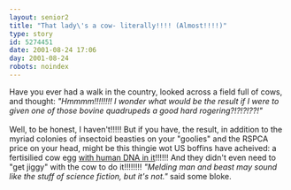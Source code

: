 ```yaml
---
layout: senior2
title: "That lady\'s a cow- literally!!!! (Almost!!!!)"
type: story
id: 5274451
date: 2001-08-24 17:06
day: 2001-08-24
robots: noindex
---
```

Have you ever had a walk in the country, looked across a field full of cows, and thought: <i>"Hmmmm!!!!!!!! I wonder what would be the result if I were to given one of those bovine quadrupeds a good hard rogering?!?!?!??!"</i> <br/> <br/>Well, to be honest, I haven't!!!!! But if you have, the result, in addition to the myriad colonies of insectoid beasties on your "goolies" and the RSPCA price on your head, might be this thingie wot US boffins have acheived: a fertisilied cow egg <a href="http://www.nationalpost.com/search/story.html?f=/stories/20010822/659629.html&amp;qs=Scott%20Foster">with human DNA in it</a>!!!!!! And they didn't even need to "get jiggy" with the cow to do it!!!!!!!! <i>"Melding man and beast may sound like the stuff of science fiction, but it's not."</i> said some bloke.
